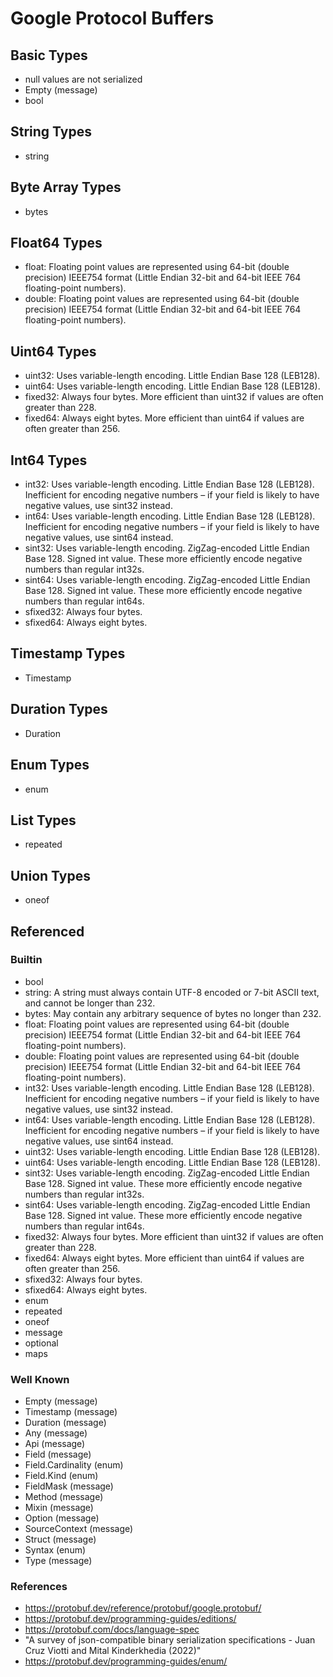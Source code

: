 # Google Protocol Buffers

## Basic Types

* null values are not serialized
* Empty (message)
* bool

## String Types

* string

## Byte Array Types

* bytes

## Float64 Types

* float: Floating point values are represented using 64-bit (double precision) IEEE754 format (Little Endian 32-bit and 64-bit IEEE 764 floating-point numbers).
* double: Floating point values are represented using 64-bit (double precision) IEEE754 format (Little Endian 32-bit and 64-bit IEEE 764 floating-point numbers).	

## Uint64 Types

* uint32:	Uses variable-length encoding. Little Endian Base 128 (LEB128).
* uint64:	Uses variable-length encoding. Little Endian Base 128 (LEB128).
* fixed32:	Always four bytes. More efficient than uint32 if values are often greater than 228.
* fixed64:	Always eight bytes. More efficient than uint64 if values are often greater than 256.

## Int64 Types

* int32:	Uses variable-length encoding. Little Endian Base 128 (LEB128). Inefficient for encoding negative numbers – if your field is likely to have negative values, use sint32 instead.
* int64:	Uses variable-length encoding. Little Endian Base 128 (LEB128). Inefficient for encoding negative numbers – if your field is likely to have negative values, use sint64 instead.
* sint32:	Uses variable-length encoding. ZigZag-encoded Little Endian Base 128. Signed int value. These more efficiently encode negative numbers than regular int32s.
* sint64:	Uses variable-length encoding. ZigZag-encoded Little Endian Base 128. Signed int value. These more efficiently encode negative numbers than regular int64s.
* sfixed32:	Always four bytes.
* sfixed64:	Always eight bytes.

## Timestamp Types

* Timestamp

## Duration Types

* Duration

## Enum Types

* enum

## List Types

* repeated

## Union Types

* oneof

## Referenced

### Builtin

* bool
* string:	A string must always contain UTF-8 encoded or 7-bit ASCII text, and cannot be longer than 232.
* bytes:	May contain any arbitrary sequence of bytes no longer than 232.
* float: Floating point values are represented using 64-bit (double precision) IEEE754 format (Little Endian 32-bit and 64-bit IEEE 764 floating-point numbers).
* double: Floating point values are represented using 64-bit (double precision) IEEE754 format (Little Endian 32-bit and 64-bit IEEE 764 floating-point numbers).	
* int32:	Uses variable-length encoding. Little Endian Base 128 (LEB128). Inefficient for encoding negative numbers – if your field is likely to have negative values, use sint32 instead.
* int64:	Uses variable-length encoding. Little Endian Base 128 (LEB128). Inefficient for encoding negative numbers – if your field is likely to have negative values, use sint64 instead.
* uint32:	Uses variable-length encoding. Little Endian Base 128 (LEB128).
* uint64:	Uses variable-length encoding. Little Endian Base 128 (LEB128).
* sint32:	Uses variable-length encoding. ZigZag-encoded Little Endian Base 128. Signed int value. These more efficiently encode negative numbers than regular int32s.
* sint64:	Uses variable-length encoding. ZigZag-encoded Little Endian Base 128. Signed int value. These more efficiently encode negative numbers than regular int64s.
* fixed32:	Always four bytes. More efficient than uint32 if values are often greater than 228.
* fixed64:	Always eight bytes. More efficient than uint64 if values are often greater than 256.
* sfixed32:	Always four bytes.
* sfixed64:	Always eight bytes.
* enum
* repeated
* oneof
* message
* optional
* maps

### Well Known

* Empty (message)
* Timestamp (message)
* Duration (message)
* Any (message)
* Api (message)
* Field (message)
* Field.Cardinality (enum)
* Field.Kind (enum)
* FieldMask (message)
* Method (message)
* Mixin (message)
* Option (message)
* SourceContext (message)
* Struct (message)
* Syntax (enum)
* Type (message)

### References

* https://protobuf.dev/reference/protobuf/google.protobuf/
* https://protobuf.dev/programming-guides/editions/
* https://protobuf.com/docs/language-spec
* "A survey of json-compatible binary serialization specifications - Juan Cruz Viotti and Mital Kinderkhedia (2022)"
* https://protobuf.dev/programming-guides/enum/